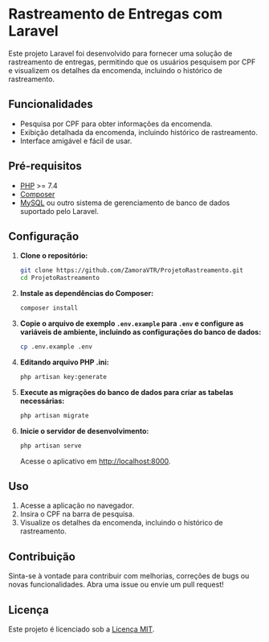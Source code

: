# Rastreamento de Entregas com Laravel

Este projeto Laravel foi desenvolvido para fornecer uma solução de rastreamento de entregas, permitindo que os usuários pesquisem por CPF e visualizem os detalhes da encomenda, incluindo o histórico de rastreamento.

## Funcionalidades

- Pesquisa por CPF para obter informações da encomenda.
- Exibição detalhada da encomenda, incluindo histórico de rastreamento.
- Interface amigável e fácil de usar.

## Pré-requisitos

- [PHP](https://www.php.net/) >= 7.4
- [Composer](https://getcomposer.org/)
- [MySQL](https://www.mysql.com/) ou outro sistema de gerenciamento de banco de dados suportado pelo Laravel.

## Configuração

1. **Clone o repositório:**

    ```bash
    git clone https://github.com/ZamoraVTR/ProjetoRastreamento.git
    cd ProjetoRastreamento
    ```

2. **Instale as dependências do Composer:**

    ```bash
    composer install
    ```

3. **Copie o arquivo de exemplo `.env.example` para `.env` e configure as variáveis de ambiente, incluindo as configurações do banco de dados:**

    ```bash
    cp .env.example .env
    ```

4. **Editando arquivo PHP .ini:**

    ```bash
    php artisan key:generate
    ```

5. **Execute as migrações do banco de dados para criar as tabelas necessárias:**

    ```bash
    php artisan migrate
    ```

6. **Inicie o servidor de desenvolvimento:**

    ```bash
    php artisan serve
    ```

    Acesse o aplicativo em [http://localhost:8000](http://localhost:8000).

## Uso

1. Acesse a aplicação no navegador.
2. Insira o CPF na barra de pesquisa.
3. Visualize os detalhes da encomenda, incluindo o histórico de rastreamento.

## Contribuição

Sinta-se à vontade para contribuir com melhorias, correções de bugs ou novas funcionalidades. Abra uma issue ou envie um pull request!

## Licença

Este projeto é licenciado sob a [Licença MIT](LICENSE).
